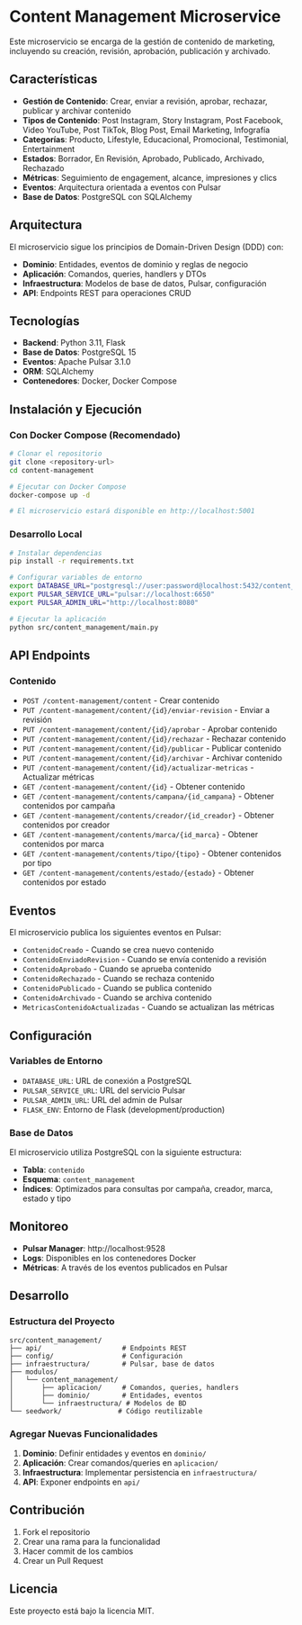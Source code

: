 # Content Management Microservice

Este microservicio se encarga de la gestión de contenido de marketing, incluyendo su creación, revisión, aprobación, publicación y archivado.

## Características

- **Gestión de Contenido**: Crear, enviar a revisión, aprobar, rechazar, publicar y archivar contenido
- **Tipos de Contenido**: Post Instagram, Story Instagram, Post Facebook, Video YouTube, Post TikTok, Blog Post, Email Marketing, Infografía
- **Categorías**: Producto, Lifestyle, Educacional, Promocional, Testimonial, Entertainment
- **Estados**: Borrador, En Revisión, Aprobado, Publicado, Archivado, Rechazado
- **Métricas**: Seguimiento de engagement, alcance, impresiones y clics
- **Eventos**: Arquitectura orientada a eventos con Pulsar
- **Base de Datos**: PostgreSQL con SQLAlchemy

## Arquitectura

El microservicio sigue los principios de Domain-Driven Design (DDD) con:

- **Dominio**: Entidades, eventos de dominio y reglas de negocio
- **Aplicación**: Comandos, queries, handlers y DTOs
- **Infraestructura**: Modelos de base de datos, Pulsar, configuración
- **API**: Endpoints REST para operaciones CRUD

## Tecnologías

- **Backend**: Python 3.11, Flask
- **Base de Datos**: PostgreSQL 15
- **Eventos**: Apache Pulsar 3.1.0
- **ORM**: SQLAlchemy
- **Contenedores**: Docker, Docker Compose

## Instalación y Ejecución

### Con Docker Compose (Recomendado)

```bash
# Clonar el repositorio
git clone <repository-url>
cd content-management

# Ejecutar con Docker Compose
docker-compose up -d

# El microservicio estará disponible en http://localhost:5001
```

### Desarrollo Local

```bash
# Instalar dependencias
pip install -r requirements.txt

# Configurar variables de entorno
export DATABASE_URL="postgresql://user:password@localhost:5432/content_management"
export PULSAR_SERVICE_URL="pulsar://localhost:6650"
export PULSAR_ADMIN_URL="http://localhost:8080"

# Ejecutar la aplicación
python src/content_management/main.py
```

## API Endpoints

### Contenido

- `POST /content-management/content` - Crear contenido
- `PUT /content-management/content/{id}/enviar-revision` - Enviar a revisión
- `PUT /content-management/content/{id}/aprobar` - Aprobar contenido
- `PUT /content-management/content/{id}/rechazar` - Rechazar contenido
- `PUT /content-management/content/{id}/publicar` - Publicar contenido
- `PUT /content-management/content/{id}/archivar` - Archivar contenido
- `PUT /content-management/content/{id}/actualizar-metricas` - Actualizar métricas
- `GET /content-management/content/{id}` - Obtener contenido
- `GET /content-management/contents/campana/{id_campana}` - Obtener contenidos por campaña
- `GET /content-management/contents/creador/{id_creador}` - Obtener contenidos por creador
- `GET /content-management/contents/marca/{id_marca}` - Obtener contenidos por marca
- `GET /content-management/contents/tipo/{tipo}` - Obtener contenidos por tipo
- `GET /content-management/contents/estado/{estado}` - Obtener contenidos por estado

## Eventos

El microservicio publica los siguientes eventos en Pulsar:

- `ContenidoCreado` - Cuando se crea nuevo contenido
- `ContenidoEnviadoRevision` - Cuando se envía contenido a revisión
- `ContenidoAprobado` - Cuando se aprueba contenido
- `ContenidoRechazado` - Cuando se rechaza contenido
- `ContenidoPublicado` - Cuando se publica contenido
- `ContenidoArchivado` - Cuando se archiva contenido
- `MetricasContenidoActualizadas` - Cuando se actualizan las métricas

## Configuración

### Variables de Entorno

- `DATABASE_URL`: URL de conexión a PostgreSQL
- `PULSAR_SERVICE_URL`: URL del servicio Pulsar
- `PULSAR_ADMIN_URL`: URL del admin de Pulsar
- `FLASK_ENV`: Entorno de Flask (development/production)

### Base de Datos

El microservicio utiliza PostgreSQL con la siguiente estructura:

- **Tabla**: `contenido`
- **Esquema**: `content_management`
- **Índices**: Optimizados para consultas por campaña, creador, marca, estado y tipo

## Monitoreo

- **Pulsar Manager**: http://localhost:9528
- **Logs**: Disponibles en los contenedores Docker
- **Métricas**: A través de los eventos publicados en Pulsar

## Desarrollo

### Estructura del Proyecto

```
src/content_management/
├── api/                    # Endpoints REST
├── config/                 # Configuración
├── infraestructura/        # Pulsar, base de datos
├── modulos/
│   └── content_management/
│       ├── aplicacion/     # Comandos, queries, handlers
│       ├── dominio/        # Entidades, eventos
│       └── infraestructura/ # Modelos de BD
└── seedwork/              # Código reutilizable
```

### Agregar Nuevas Funcionalidades

1. **Dominio**: Definir entidades y eventos en `dominio/`
2. **Aplicación**: Crear comandos/queries en `aplicacion/`
3. **Infraestructura**: Implementar persistencia en `infraestructura/`
4. **API**: Exponer endpoints en `api/`

## Contribución

1. Fork el repositorio
2. Crear una rama para la funcionalidad
3. Hacer commit de los cambios
4. Crear un Pull Request

## Licencia

Este proyecto está bajo la licencia MIT.

